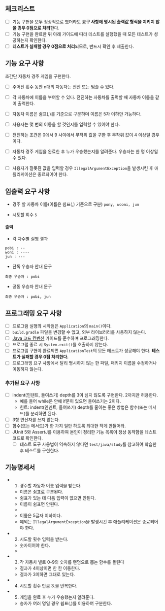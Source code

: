 
## 체크리스트
- [ ] 기능 구현을 모두 정상적으로 했더라도 **요구 사항에 명시된 출력값 형식을 지키지 않을 경우 0점으로 처리**한다.
- [ ] 기능 구현을 완료한 뒤 아래 가이드에 따라 테스트를 실행했을 때 모든 테스트가 성공하는지 확인한다.
- [ ] **테스트가 실패할 경우 0점으로 처리**되므로, 반드시 확인 후 제출한다.

## 기능 요구 사항
초간단 자동차 경주 게임을 구현한다.

- [ ] 주어진 횟수 동안 n대의 자동차는 전진 또는 멈출 수 있다.
- [ ] 각 자동차에 이름을 부여할 수 있다. 전진하는 자동차를 출력할 때 자동차 이름을 같이 출력한다.
- [ ] 자동차 이름은 쉼표(,)를 기준으로 구분하며 이름은 5자 이하만 가능하다.
- [ ] 사용자는 몇 번의 이동을 할 것인지를 입력할 수 있어야 한다.
- [ ] 전진하는 조건은 0에서 9 사이에서 무작위 값을 구한 후 무작위 값이 4 이상일 경우이다.
- [ ] 자동차 경주 게임을 완료한 후 누가 우승했는지를 알려준다. 우승자는 한 명 이상일 수 있다.
- [ ] 사용자가 잘못된 값을 입력할 경우 `IllegalArgumentException`을 발생시킨 후 애플리케이션은 종료되어야 한다.


## 입출력 요구 사항
- 경주 할 자동차 이름(이름은 쉼표(,) 기준으로 구분)
  `pony, wooni, jun`
* 시도할 회수
  `5`
#### 출력
- 각 차수별 실행 결과
```
pobi : --
woni : ----
jun : ---
```
- 단독 우승자 안내 문구

```
최종 우승자 : pobi
```
- 공동 우승자 안내 문구

```
최종 우승자 : pobi, jun
```

## 프로그래밍 요구 사항

- [ ] 프로그램 실행의 시작점은 `Application`의 `main()`이다.
- [ ] `build.gradle` 파일을 변경할 수 없고, 외부 라이브러리를 사용하지 않는다.
- [ ] [Java 코드 컨벤션](https://github.com/woowacourse/woowacourse-docs/tree/master/styleguide/java) 가이드를 준수하며 프로그래밍한다.
- [ ] 프로그램 종료 시 `System.exit()`를 호출하지 않는다.
- [ ] 프로그램 구현이 완료되면 `ApplicationTest`의 모든 테스트가 성공해야 한다. **테스트가 실패할 경우 0점 처리한다.**
- [ ] 프로그래밍 요구 사항에서 달리 명시하지 않는 한 파일, 패키지 이름을 수정하거나 이동하지 않는다.

### 추가된 요구 사항

- [ ] indent(인덴트, 들여쓰기) depth를 3이 넘지 않도록 구현한다. 2까지만 허용한다.
  - 예를 들어 while문 안에 if문이 있으면 들여쓰기는 2이다.
  - 힌트: indent(인덴트, 들여쓰기) depth를 줄이는 좋은 방법은 함수(또는 메서드)를 분리하면 된다.
- [ ] 3항 연산자를 쓰지 않는다.
- [ ] 함수(또는 메서드)가 한 가지 일만 하도록 최대한 작게 만들어라.
- [ ] JUnit 5와 AssertJ를 이용하여 본인이 정리한 기능 목록이 정상 동작함을 테스트 코드로 확인한다.
  - [ ] 테스트 도구 사용법이 익숙하지 않다면 `test/java/study`를 참고하여 학습한 후 테스트를 구현한다.

## 기능명세서
* 1. 경주할 자동차 이름 입력을 받는다.
  * 이름은 쉼표로 구분된다.
  * 쉼표가 있는 데 다음 입력이 없으면 안된다.
  * 이름이 쉼표면 안된다.
  *
  * 이름은 5글자 이하이다.
  * 예외는 `IllegalArgumentException`을 발생시킨 후 애플리케이션은 종료되어야 한다.
* 2. 시도할 횟수 입력을 받는다.
  * 숫자이어야 한다.
  *
* 3. 각 자동차 별로 0-9의 숫자를 랜덤으로 뽑는 함수를 돌린다
  * 결과가 4이상이면 한 칸 이동한다.
  * 결과가 3이하면 그대로 있는다.
* 4. 시도할 횟수 만큼 3.을 반복한다.
* 5. 게임을 완료 후 누가 우승했는지 알려준다.
  * 승자가 여러 명일 경우 쉼표(,)를 이용하여 구분한다.
